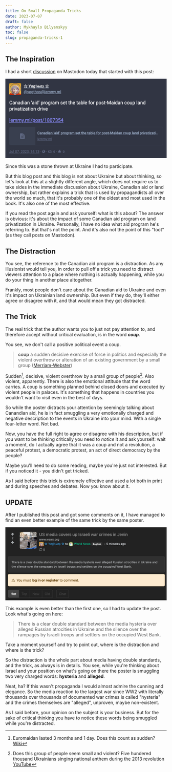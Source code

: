 ```yaml
---
title: On Small Propaganda Tricks
date: 2023-07-07
draft: false
author: Mykhaylo Bilyanskyy
toc: false
slug: propaganda-tricks-1
---
```

## The Inspiration
I had a short [discussion](https://fosstodon.org/@yogthos@lemmy.ml/110672976582947303) on Mastodon today that started with this post:

<img src="/img/yogthos-toot.png" alt="@yogthos toot saying: Canadian ‘aid’ program set the table for post-Maidan coup land privatization drive">

Since this was a stone thrown at Ukraine I had to participate. 

But this blog post and this blog is not about Ukraine but about thinking, so let's look at this at a slightly different angle, which does not require us to take sides in the immediate discussion about Ukraine, Canadian aid or land ownership, but rather explains a trick that is used by propagandists all over the world so much, that it's probably one of the oldest and most used in the book. It's also one of the most effective.

If you read the post again and ask yourself: what is this about? The answer is obvious: it's about the impact of some Canadian aid program on land privatization in Ukraine. Personally, I have no idea what aid program he's referring to. But that's not the point. And it's also not the point of this "toot" (as they call posts on Mastodon).

## The Distraction
You see, the reference to the Canadian aid program is a distraction. As any illusionist would tell you, in order to pull off a trick you need to distract viewers attention to a place where nothing is actually happening, while you do your thing in another place altogether.

Frankly, most people don't care about the Canadian aid to Ukraine and even it's impact on Ukrainian land ownership. But even if they do, they'll either agree or disagree with it, and that would mean they got distracted.

## The Trick
The real trick that the author wants you to just not pay attention to, and therefore accept without critical evaluation, is in the word _**coup**_.

You see, we don't call a positive political event a coup.

> **coup** a sudden decisive exercise of force in politics and especially the violent overthrow or alteration of an existing government by a small group ([Merriam-Webster](https://www.merriam-webster.com/dictionary/coup))

Sudden[^1], decisive, violent overthrow by a small group of people[^2]. Also violent, apparently. There is also the emotional attitude that the word carries. A coup is something planned behind closed doors and executed by violent people in palaces. It's something that happens in countries you wouldn't want to visit even in the best of days.

So while the poster distracts your attention by seemingly talking about Canandian aid, he is in fact smuggling a very emotionally charged and negative description to the events in Ukraine into your mind. With a single four-letter word. Not bad.

Now, you have the full right to agree or disagree with his description, but if you want to be thinking critically you need to *notice* it and ask yourself: wait a moment, do I actually agree that it was a coup and not a revolution, a peaceful protest, a democratic protest, an act of direct democracy by the people? 

Maybe you'll need to do some reading, maybe you're just not interested. But if you noticed it - you didn't get tricked.

As I said before this trick is extremely effective and used a lot both in print and during speeches and debates. Now you know about it.

## UPDATE
After I published this post and got some comments on it, I have managed to find an even better example of the same trick by the same poster. 

<img src="/img/alleged.png" alt="lemmy post by @yogthos US media covers up Israeli war crimes in Jenin">

This example is even better than the first one, so I had to update the post. Look what's going on here:

> There is a clear double standard between the media hysteria over alleged Russian atrocities in Ukraine and the silence over the rampages by Israeli troops and settlers on the occupied West Bank.

Take a moment yourself and try to point out, where is the distraction and where is the trick? 

So the distraction is the whole part about media having double standards, and the trick, as always is in details. You see, while you're thinking about Israel and your position on what's going on there the poster is smuggling two very charged words: **hysteria** and **alleged**. 

Neat, ha? If this wasn't propaganda I would almost admire the cunning and elegance. So the media reaction to the largest war since WW2 with literally thousands over thousands of documented war crimes is called "hysteria" and the crimes themselves are "alleged", unproven, maybe non-existent. 

As I said before, your opinion on the subject is your business. But for the sake of critical thinking you have to notice these words being smuggled while you're distracted.

[^1]: Euromaidan lasted 3 months and 1 day. Does this count as sudden? [Wiki](https://en.wikipedia.org/wiki/Euromaidan)
[^2]: Does this group of people seem small and violent? Five hundered thousand Ukrainians singing national anthem during the 2013 revolution [YouTube](https://www.youtube.com/watch?v=RTHpSnrKEeA)


